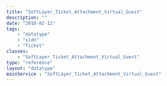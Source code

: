 ```yaml
---
title: "SoftLayer_Ticket_Attachment_Virtual_Guest"
description: ""
date: "2018-02-12"
tags:
    - "datatype"
    - "sldn"
    - "Ticket"
classes:
    - "SoftLayer_Ticket_Attachment_Virtual_Guest"
type: "reference"
layout: "datatype"
mainService : "SoftLayer_Ticket_Attachment_Virtual_Guest"
---
```


